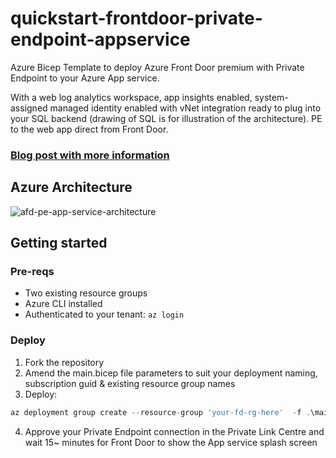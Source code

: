 # quickstart-frontdoor-private-endpoint-appservice

Azure Bicep Template to deploy Azure Front Door premium with Private Endpoint to your Azure App service.

With a web log analytics workspace, app insights enabled, system-assigned managed identity enabled with vNet integration ready to plug into your SQL backend (drawing of SQL is for illustration of the architecture). PE to the web app direct from Front Door.

### [Blog post with more information](seamlessly-deploy-azure-front-door-premium-with-private-endpoint-to-app-services)

## Azure Architecture

![afd-pe-app-service-architecture](https://rios.engineer/wp-content/uploads/2023/11/afd-webapp-pe-drawing.png "AFD Premium with Private Endpoint to App Services Architecture.")

## Getting started

### Pre-reqs

- Two existing resource groups
- Azure CLI installed
- Authenticated to your tenant: ```az login```

### Deploy

1. Fork the repository
2. Amend the main.bicep file parameters to suit your deployment naming, subscription guid & existing resource group names
3. Deploy:

```javascript
az deployment group create --resource-group 'your-fd-rg-here'  -f .\main.bicep
```

4. Approve your Private Endpoint connection in the Private Link Centre and wait 15~ minutes for Front Door to show the App service splash screen
